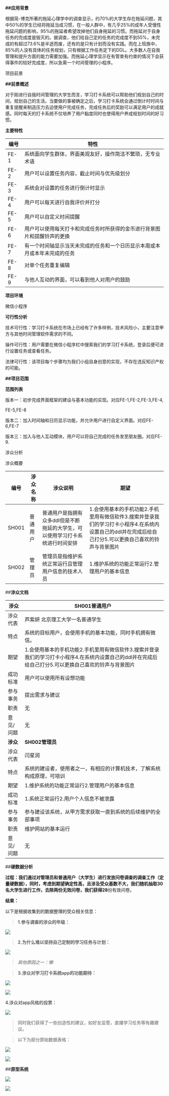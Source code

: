 **\#\#应用背景**

根据简-博克所著的拖延心理学中的调查显示，约70%的大学生存在拖延问题，其中50%的学生已经将拖延当成习惯，在一般人群中，有几乎25%的成年人受慢性拖延问题的影响，95%的拖延者希望改掉他们自身拖延的习惯。而拖延对于自身任务的完成度是毁灭的。据调查，他们给自己定的任务的完成度不到55%，未完成的有超过73.6%是半途而废，还有的是只有计划而没有实践。而在上班族中，85%的人没有具体的任务规划，只有根据工作任务定下的DDL。大多数人在自我管理和提升方面的能力需要加强。而拖延心理学显示在有管束有约束的情况下会获得事件的较好完成度，所以急需一个时间管理的小程序。

项目前景

**\#\#前景概述**

对于刚进行自我时间管理的大学生而言，学习打卡系统可以帮助他们规划自己的时间，规划自己的生活。当要做的事被确定之后，学习打卡系统会通过倒计时时间与重复提醒来制造压力去迫使用户完成任务，完成任务后的奖励可以满足用户的成就感。同时每天的打卡系统不仅培养了用户黏度同时也使得用户养成规划时间的好习惯。

**主要特性**

| **编号** | **特性**                                                                   |
|----------|----------------------------------------------------------------------------|
| FE-1     | 系统面向学生群体，界面美观友好，操作简洁不繁琐，无专业术语                 |
| FE-2     | 用户可以设置任务内容，截止时间与优先级划分                                 |
| FE-3     | 系统会对设置的任务进行倒计时显示                                           |
| FE-4     | 用户可以每天进行自我评价并打分                                             |
| FE-5     | 用户可以自定义时间提醒                                                     |
| FE-6     | 用户可以使用每天打卡和完成任务时所获得的金币进行背景图片和提醒铃声的更换   |
| FE-7     | 有一个时间轴显示当天未完成的任务和一个日历显示本周或本月或本年未完成的任务 |
| FE-8     | 对单个任务重复编辑                                                         |
| FE-9     | 与他人互动的界面，可以看到他人对用户的鼓励                                 |

**项目环境**

微信小程序

**可行性分析**

技术可行性：学习打卡系统在市场上已经有了许多样例，技术风险小，主要注意甲方与其他时间管理软件需求的不同。

操作可行性：用户需要在微信小程序栏中搜索我们的学习打卡系统，登录后便可进行设置任务或查看任务。

法律可行性：该项目每个步骤均为我们小组自身创意的实现，不存在违反知识产权的可能。

**\#\#项目范围**

**范围列表**

版本一：初步完成界面框架的建设与基本功能的实现。对应FE-1,FE-2,FE-3,FE-4,

FE-5,FE-8

版本二：加入时间轴和日历显示功能，并允许用户进行自定义界面。对应FE-6,FE-7

版本三：加入与他人互动模块，用户可以将自己完成的任务发至朋友圈。对应FE-9.

涉众分析

涉众概要

| **编号** | **涉众名称** | **涉众说明**                                                                  | **期望**                                                                                                                                                |
|----------|--------------|-------------------------------------------------------------------------------|---------------------------------------------------------------------------------------------------------------------------------------------------------|
| SH001    | 普通用户     | 普通用户是指拥有众多ddl但是不断拖延的大学生，可以使用学习打卡系统进行时间安排 | 1.会使用基本的手机功能2.手机里用有微信软件3.搜索并登录我们的学习打卡小程序4.在系统内设置自己的ddl并在完成后给自己打分5.可以更换自己喜欢的铃声与背景图片 |
| SH002    | 管理员       | 管理员是指维护系统正常运行且管理用户信息的技术人员                            | 1.维护系统的功能正常运行2.管理用户的基本信息                                                                                                            |

\#\#**涉众文档**

| **涉众**  | **SH001普通用户**                                                                                                                                       |
|-----------|---------------------------------------------------------------------------------------------------------------------------------------------------------|
| 涉众代表  | 芦紫妍 北京理工大学一名普通学生                                                                                                                         |
| 特点      | 系统的目标用户，会使用手机的基本功能，同时手机拥有微信。                                                                                                |
| 期望      | 1.会使用基本的手机功能2.手机里用有微信软件3.搜索并登录我们的学习打卡小程序4.在系统内设置自己的ddl并在完成后给自己打分5.可以更换自己喜欢的铃声与背景图片 |
| 成功标准  | 用户可以使用所有设想功能                                                                                                                                |
| 参与事务  | 提出需求与建议                                                                                                                                          |
| 职责      | 无                                                                                                                                                      |
| 意见/问题 | 无                                                                                                                                                      |
| **涉众**  | **SH002管理员**                                                                                                                                         |
| 涉众代表  | 闫星润                                                                                                                                                  |
| 特点      | 系统的建设者，使用者之一，有相应的计算机技术，了解系统构成原理，可培训                                                                                  |
| 期望      | 1.维护系统的功能正常运行2.管理用户的基本信息                                                                                                            |
| 成功标准  | 1.系统正常运行2.用户个人信息不被泄露                                                                                                                    |
| 参与事务  | 参与建设该系统，从甲方需求获取一直到系统的后续维护的全部事项                                                                                            |
| 职责      | 维护网站的基本运行                                                                                                                                      |
| 意见/问题 | 无                                                                                                                                                      |

\#\#**硬数据分析**

**过程：**我们通过对管理员和普通用户（大学生）进行发放问卷调查的调查工作（定量硬数据），同时，考虑到期望确定性高，且涉及受众基数不大，我们随机抽取30名大学生进行工作，去除两份无效问卷，我们获得**28**份有效问卷。

**结果：**

以下是根据收集到的数据整理的受众相关信息：

>   **1.参与调查的涉众的年级：**

![](media/d0b33ebbc9787d9f4cbe5579e13fbdb4.png)

>   **2.为什么难以坚持自己定制的学习任务与计划：**

![](media/33de8274833d5baadcfdabbe0f53728a.png)

>   *其他原因之一：懒*

>   **3.涉众对学习打卡系统app的功能期待：**

![](media/4766e7d9f54c4c7f6dcdd7d4b93e22df.png)

![](media/4f6952f66e67a4fbe43e9dd3e45ca8dc.png)

4.涉众对app风格的投票：

![](media/4fa52a130389648d6dca693bf8e2d2cd.png)

>   同时我们获得了一些创造性的建议，如好友监管，直播学习任务等有趣建议。

>   以下为部分原始数据表格：

![](media/74ef63020a9e3f4b292ade8c098a101c.emf)

![](media/aa30b827564b67e27990eed648468ab6.emf)

\#\#**原型系统**

![](media/31ab092a8e8d19a41d06875c6fc71f56.png)

![](media/8388c05809ca3edad8f43e82d03b1306.png)
